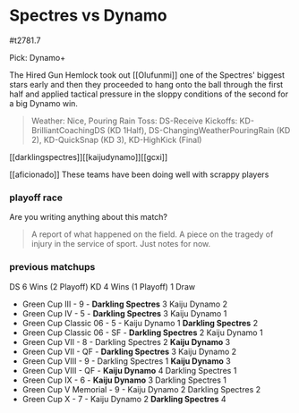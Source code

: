 # Spectres vs Dynamo

#t2781.7

Pick: Dynamo+

The Hired Gun Hemlock took out [[Olufunmi]] one of the Spectres' biggest stars early and then they proceeded to hang onto the ball through the first half and applied tactical pressure in the sloppy conditions of the second for a big Dynamo win.

> Weather: Nice, Pouring Rain
> Toss: DS-Receive
> Kickoffs: KD-BrilliantCoachingDS (KD 1Half),  DS-ChangingWeatherPouringRain (KD 2), KD-QuickSnap (KD 3), KD-HighKick (Final)

[[darklingspectres]][[kaijudynamo]][[gcxi]]

[[aficionado]] 
These teams have been doing well with scrappy players

### playoff race



Are you writing anything about this match?

> A report of what happened on the field.
> A piece on the tragedy of injury in the service of sport.
> Just notes for now.

### previous matchups

DS 6 Wins (2 Playoff)
KD 4 Wins (1 Playoff)
1 Draw

* Green Cup III - 9 - **Darkling Spectres** 3 Kaiju Dynamo 2
* Green Cup IV - 5 - **Darkling Spectres** 3 Kaiju Dynamo 1
* Green Cup Classic 06 - 5 - Kaiju Dynamo 1 **Darkling Spectres** 2
* Green Cup Classic 06 - SF - **Darkling Spectres** 2 Kaiju Dynamo 1
* Green Cup VII - 8 - Darkling Spectres 2 **Kaiju Dynamo** 3
* Green Cup VII - QF - **Darkling Spectres** 3 Kaiju Dynamo 2
* Green Cup VIII - 9 - Darkling Spectres 1 **Kaiju Dynamo** 3
* Green Cup VIII - QF - **Kaiju Dynamo** 4 Darkling Spectres 1
* Green Cup IX - 6 - **Kaiju Dynamo** 3 Darkling Spectres 1
* Green Cup V Memorial - 9 - Kaiju Dynamo 2 Darkling Spectres 2
* Green Cup X - 7 - Kaiju Dynamo 2 **Darkling Spectres** 4

